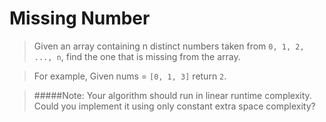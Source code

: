 Missing Number
==============

>Given an array containing n distinct numbers taken from `0, 1, 2, ..., n`, 
>find the one that is missing from the array.

>For example,
>Given nums = `[0, 1, 3]` return `2`.

>#####Note:
>Your algorithm should run in linear runtime complexity. 
>Could you implement it using only constant extra space complexity?
